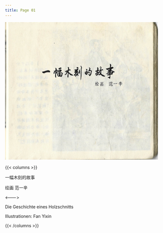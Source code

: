```yaml
---
title: Page 01
---
```


![luxun front](../../../images/luxun/YifuMukeDeGushi/1-page-00001.jpg)

{{< columns >}}

一幅木刻的故事

绘画 范一辛

<--->

Die Geschichte eines Holzschnitts

Illustrationen: Fan Yixin

{{< /columns >}}